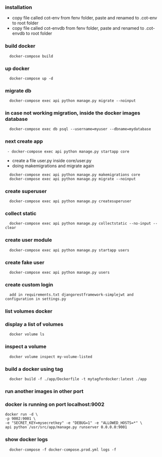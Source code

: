 ### installation
- copy file called cot-env from fenv folder, paste and renamed to .cot-env to
  root folder
- copy file called cot-envdb from fenv folder, paste and renamed to .cot-envdb
  to root folder
 
### build docker
```
  docker-compose build
```

### up docker
```
  docker-compose up -d 
```

### migrate db
```
  docker-compose exec api python manage.py migrate --noinput 
```

### in case not working migration, inside the docker images database 
```
  docker-compose exec db psql --username=myuser --dbname=mydatabase 
```

### next create app
```
 - docker-compose exec api python manage.py startapp core 
```
- create a file user.py inside core/user.py
- doing makemigrations and migrate again
```
  docker-compose exec api python manage.py makemigrations core 
  docker-compose exec api python manage.py migrate --noinput  
```
### create superuser
```
  docker-compose exec api python manage.py createsuperuser 
```
### collect static
```
  docker-compose exec api python manage.py collectstatic --no-input --clear 
```

### create user module
```
  docker-compose exec api python manage.py startapp users 
```

### create fake user
```
  docker-compose exec api python manage.py users 
```

### create custom login
```
  add in requirements.txt djangorestframework-simplejwt and configuration in settings.py 
```

### list volumes docker 
### display a list of volumes
```
  docker volume ls 
```

### inspect a volume 
```
  docker volume inspect my-volume-listed 
```

### build a docker using tag 
```
  docker build -f ./app/Dockerfile -t mytagfordocker:latest ./app
```

### run another images in other port 
### docker is running on port localhost:9002
```
docker run -d \                                     
-p 9002:9001 \
-e "SECRET_KEY=mysecretkey" -e "DEBUG=1" -e "ALLOWED_HOSTS=*" \
api python /usr/src/app/manage.py runserver 0.0.0.0:9001
```

### show docker logs
```
  docker-compose -f docker-compose.prod.yml logs -f
```

